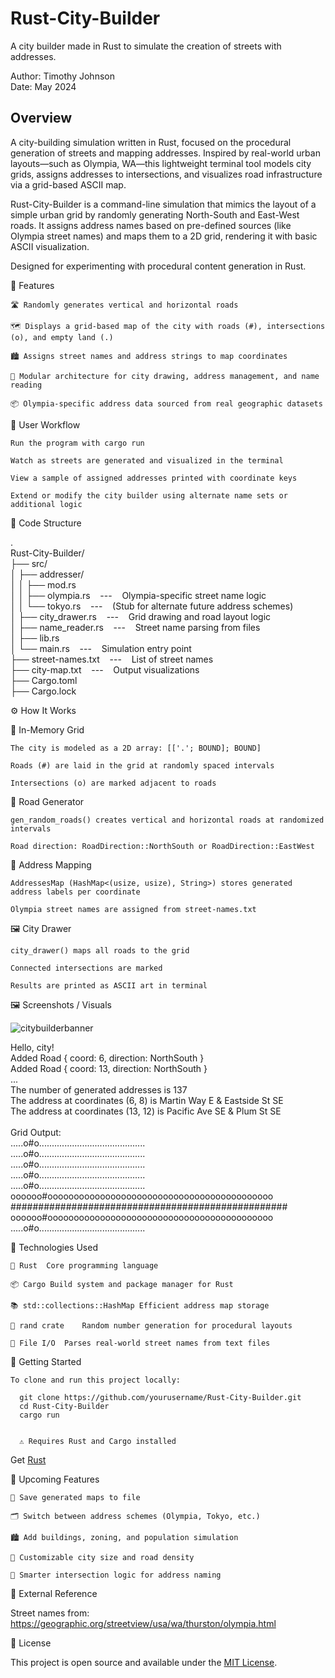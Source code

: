 # Rust-City-Builder
A city builder made in Rust to simulate the creation of streets with addresses.

Author: Timothy Johnson <br>
Date: May 2024

## Overview

A city-building simulation written in Rust, focused on the procedural generation of streets and mapping addresses.
Inspired by real-world urban layouts—such as Olympia, WA—this lightweight terminal tool models city grids, assigns addresses to intersections, and visualizes road infrastructure via a grid-based ASCII map.

Rust-City-Builder is a command-line simulation that mimics the layout of a simple urban grid by randomly generating North-South and East-West roads.
It assigns address names based on pre-defined sources (like Olympia street names) and maps them to a 2D grid, rendering it with basic ASCII visualization.

Designed for experimenting with procedural content generation in Rust.

🧩 Features

    🛣️ Randomly generates vertical and horizontal roads

    🗺️ Displays a grid-based map of the city with roads (#), intersections (o), and empty land (.)

    🏙️ Assigns street names and address strings to map coordinates

    🔁 Modular architecture for city drawing, address management, and name reading

    📦 Olympia-specific address data sourced from real geographic datasets

🔄 User Workflow

    Run the program with cargo run

    Watch as streets are generated and visualized in the terminal

    View a sample of assigned addresses printed with coordinate keys

    Extend or modify the city builder using alternate name sets or additional logic

📁 Code Structure

.<br>
Rust-City-Builder/<br>
├── src/<br>
│   ├── addresser/<br>
│   │   ├── mod.rs<br>
│   │   ├── olympia.rs &nbsp;&nbsp;&nbsp;---&nbsp;&nbsp;&nbsp; Olympia-specific street name logic<br>
│   │   └── tokyo.rs &nbsp;&nbsp;&nbsp;---&nbsp;&nbsp;&nbsp; (Stub for alternate future address schemes)<br>
│   ├── city_drawer.rs &nbsp;&nbsp;&nbsp;---&nbsp;&nbsp;&nbsp; Grid drawing and road layout logic<br>
│   ├── name_reader.rs &nbsp;&nbsp;&nbsp;---&nbsp;&nbsp;&nbsp; Street name parsing from files<br>
│   ├── lib.rs<br>
│   └── main.rs &nbsp;&nbsp;&nbsp;---&nbsp;&nbsp;&nbsp; Simulation entry point<br>
├── street-names.txt &nbsp;&nbsp;&nbsp;---&nbsp;&nbsp;&nbsp; List of street names<br>
├── city-map.txt &nbsp;&nbsp;&nbsp;---&nbsp;&nbsp;&nbsp; Output visualizations<br>
├── Cargo.toml<br>
├── Cargo.lock<br>

⚙️ How It Works

🧱 In-Memory Grid

    The city is modeled as a 2D array: [['.'; BOUND]; BOUND]

    Roads (#) are laid in the grid at randomly spaced intervals

    Intersections (o) are marked adjacent to roads

🚗 Road Generator

    gen_random_roads() creates vertical and horizontal roads at randomized intervals

    Road direction: RoadDirection::NorthSouth or RoadDirection::EastWest

🏡 Address Mapping

    AddressesMap (HashMap<(usize, usize), String>) stores generated address labels per coordinate

    Olympia street names are assigned from street-names.txt

🖼️ City Drawer

    city_drawer() maps all roads to the grid

    Connected intersections are marked

    Results are printed as ASCII art in terminal

🖼️ Screenshots / Visuals

![citybuilderbanner](https://github.com/user-attachments/assets/22a26550-9236-469e-aba0-ed5118f98bf3)

Hello, city!<br>
Added Road { coord: 6, direction: NorthSouth }<br>
Added Road { coord: 13, direction: NorthSouth }<br>
...<br>
The number of generated addresses is 137<br>
The address at coordinates (6, 8) is Martin Way E & Eastside St SE<br>
The address at coordinates (13, 12) is Pacific Ave SE & Plum St SE<br>
<br>
Grid Output:<br>
.....o#o..........................................<br>
.....o#o..........................................<br>
.....o#o..........................................<br>
.....o#o..........................................<br>
.....o#o..........................................<br>
oooooo#ooooooooooooooooooooooooooooooooooooooooooo<br>
##################################################<br>
oooooo#ooooooooooooooooooooooooooooooooooooooooooo<br>
.....o#o..........................................<br>

🧰 Technologies Used

    🦀 Rust	Core programming language
    
    📦 Cargo	Build system and package manager for Rust
    
    📚 std::collections::HashMap	Efficient address map storage
    
    🎲 rand crate	Random number generation for procedural layouts
    
    📄 File I/O	Parses real-world street names from text files

🚀 Getting Started

    To clone and run this project locally:

      git clone https://github.com/yourusername/Rust-City-Builder.git
      cd Rust-City-Builder
      cargo run


      ⚠️ Requires Rust and Cargo installed 

  Get [Rust](https://www.rust-lang.org/tools/install)

🌱 Upcoming Features

    💾 Save generated maps to file

    🗂️ Switch between address schemes (Olympia, Tokyo, etc.)

    🏙️ Add buildings, zoning, and population simulation

    📏 Customizable city size and road density

    🧠 Smarter intersection logic for address naming

📎 External Reference

Street names from:
https://geographic.org/streetview/usa/wa/thurston/olympia.html

🪪 License

This project is open source and available under the [MIT License](https://opensource.org/license/mit).
